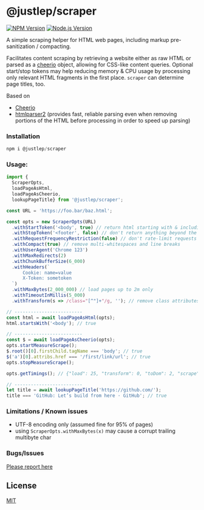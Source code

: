 # @justlep/scraper
  [![NPM Version](https://img.shields.io/npm/v/@justlep/scraper.svg)](https://www.npmjs.com/package/@justlep/scraper)
  [![Node.js Version](https://img.shields.io/node/v/@justlep/scraper.svg)]()

A simple scraping helper for HTML web pages,
including markup pre-sanitization / compacting.

Facilitates content scraping by retrieving a website either as raw HTML or parsed as a 
 [cheerio](https://github.com/cheeriojs/cheerio) object, 
allowing for CSS-like content queries. 
Optional start/stop tokens may help reducing memory & CPU usage by processing only relevant HTML fragments in the first place. 
`scraper` can determine page titles, too.

Based on 
* [Cheerio](https://github.com/cheeriojs/cheerio)
* [htmlparser2](https://github.com/fb55/htmlparser2/) 
  (provides fast, reliable parsing even when removing portions of the HTML before processing in order to speed up parsing)


### Installation
```javascript
npm i @justlep/scraper
```

### Usage:

```javascript
import {
  ScraperOpts,
  loadPageAsHtml,
  loadPageAsCheerio, 
  lookupPageTitle} from '@justlep/scraper';

const URL = 'https://foo.bar/baz.html';

const opts = new ScraperOpts(URL)
  .withStartToken('<body', true) // return html starting with & including the "<body" html part   
  .withStopToken('<footer', false) // don't return anything beyond the first footer tag
  .withRequestFrequencyRestriction(false) // don't rate-limit requests to this domain (default is 1 request per 3 sec)
  .withCompact(true) // remove multi-whitespaces and line breaks
  .withUserAgent('Chrome 123')
  .withMaxRedirects(2)
  .withChunkBufferSize(6_000)
  .withHeaders(`
      Cookie: name=value
      X-Token: sometoken
  `)
  .withMaxBytes(2_000_000) // load pages up to 2m only
  .withTimeoutInMillis(5_000)
  .withTransform(s => /class="[^"]+"/g, ''); // remove class attributes for faster parsing

// -------------------------
const html = await loadPageAsHtml(opts);
html.startsWith('<body'); // true

// -------------------------
const $ = await loadPageAsCheerio(opts);
opts.startMeasureScrape();
$.root()[0].firstChild.tagName === 'body'; // true
$('a')[0].attribs.href === '/first/link/url'; // true
opts.stopMeasureScrape();

opts.getTimings(); // {"load": 25, "transform": 0, "toDom": 2, "scrape": 2} 

// -------------------------
let title = await lookupPageTitle('https://github.com/');
title === 'GitHub: Let’s build from here · GitHub'; // true

```

### Limitations / Known issues
* UTF-8 encoding only (assumed fine for 95% of pages)
* using `ScraperOpts.withMaxBytes(x)` may cause a corrupt trailing multibyte char

### Bugs/Issues

[Please report here](https://github.com/justlep/scraper/issues)

## License
[MIT](./LICENSE)
